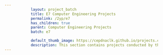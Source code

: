 ```yaml
---
            layout: project_batch
            title: E7 Computer Engineering Projects
            permalink: /2yp/e7
            has_children: true
            parent: Computer Engineering Projects
            batch: e7

            default_thumb_image: https://cepdnaclk.github.io/projects.ce.pdn.ac.lk/data/categories/2yp/thumbnail.jpg
            description: This section contains projects conducted by the students after their second year. Usually, these projects are conducted by groups of 3 students, and followed by Agile principles.
---
```

